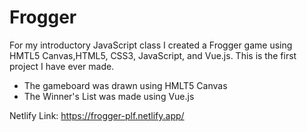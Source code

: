# Frogger
For my introductory JavaScript class I created a Frogger game using HMTL5 Canvas,HTML5, CSS3, JavaScript, and Vue.js. This is the first project I have ever made.
* The gameboard was drawn using HMLT5 Canvas
* The Winner's List was made using Vue.js

Netlify Link: https://frogger-plf.netlify.app/
